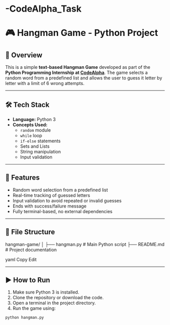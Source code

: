 # -CodeAlpha_Task
# 🎮 Hangman Game - Python Project

## 📌 Overview

This is a simple **text-based Hangman Game** developed as part of the **Python Programming Internship at [CodeAlpha](https://www.codealpha.tech/)**. The game selects a random word from a predefined list and allows the user to guess it letter by letter with a limit of 6 wrong attempts.

---

## 🛠️ Tech Stack

- **Language:** Python 3
- **Concepts Used:**
  - `random` module
  - `while` loop
  - `if-else` statements
  - Sets and Lists
  - String manipulation
  - Input validation

---

## 🎯 Features

- Random word selection from a predefined list
- Real-time tracking of guessed letters
- Input validation to avoid repeated or invalid guesses
- Ends with success/failure message
- Fully terminal-based, no external dependencies

---

## 📂 File Structure
hangman-game/
│
├── hangman.py # Main Python script
├── README.md # Project documentation

yaml
Copy
Edit

---

## ▶️ How to Run

1. Make sure Python 3 is installed.
2. Clone the repository or download the code.
3. Open a terminal in the project directory.
4. Run the game using:

```bash
python hangman.py
